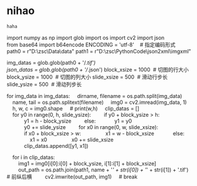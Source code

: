 # nihao
```python
haha
```

import numpy as np
import glob
import os
import cv2
import json
from base64 import b64encode
ENCODING = 'utf-8'    # 指定编码形式
path0 = r"D:\zsc\Data\data"
path1 = r"D:\zsc\PythonCode\json2xml\imgxml"

img_datas = glob.glob(path0 + '/*.tif')
json_datas = glob.glob(path0 + '/*.json')
block_xsize = 1000  # 切图的行大小
block_ysize = 1000  # 切图的列大小
slide_xsize = 500  # 滑动行步长
slide_ysize = 500  # 滑动列步长

for img_data in img_datas:
    dirname, filename = os.path.split(img_data)
    name, tail = os.path.splitext(filename)
    img0 = cv2.imread(img_data, 1)
    h, w, c = img0.shape
    # print(w,h)
    clip_datas = []
    for y0 in range(0, h, slide_ysize):
        if y0 + block_ysize > h:
            y1 = h - block_ysize
        else:
            y1 = y0
            y0 += slide_ysize
        for x0 in range(0, w, slide_xsize):
            if x0 + block_xsize > w:
                x1 = w - block_xsize
            else:
                x1 = x0
                x0 += slide_xsize
            clip_datas.append([y1, x1])

    for i in clip_datas:
        img1 = img0[i[0]:i[0] + block_ysize, i[1]:i[1] + block_xsize]
        out_path = os.path.join(path1, name + '_' + str(i[0]) + '_' + str(i[1]) + '.tif')  # 前纵后横
        cv2.imwrite(out_path, img1)
    # break

